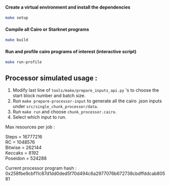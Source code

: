 #### Create a virtual environment and install the dependencies

```bash
make setup
```
#### Compile all Cairo or Starknet programs

```bash
make build
```

#### Run and profile cairo programs of interest (interactive script) 

```bash
make run-profile
```


## Processor simulated usage : 
 1) Modify last line of `tools/make/prepare_inputs_api.py` 's to choose the start block number and batch size.  
 2) Run `make prepare-processor-input` to generate all the cairo .json inputs under `src/single_chunk_processor/data`.
 3) Run `make run` and choose `chunk_processor.cairo`. 
 4) Select which input to run. 


Max resources per job : 

Steps = 16777216  
RC = 1048576  
Bitwise = 262144  
Keccaks = 8192  
Poseidon = 524288  


Current processor program hash : 0x258fbe9cbf11c87d1dd0ded5f70d494c6a2977076b672738cbdffddcab80581